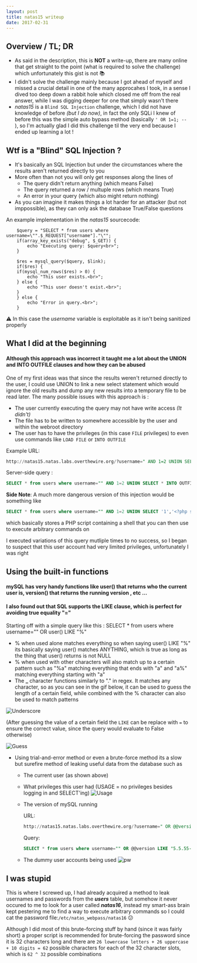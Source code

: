 ```yaml
---
layout: post
title: natas15 writeup
date: 2017-02-31
---
```

## Overview / TL; DR 
* As said in the description, this is **NOT** a write-up, there are many online that get straight to the point (what is required to solve the challenge) which unfortunately this gist is not :books:
* I didn't solve the challenge mainly because I got ahead of myself and missed a crucial detail in one of the many approcahes I took, in a sense I dived too deep down a rabbit hole which closed me off from the real answer, while I was digging deeper for one that simply wasn't there 
* _natas15_ is a `Blind SQL Injection` challenge, which I did not have knowledge of before *(but I do now)*, in fact the only SQLi I knew of before this was the simple auto bypass method (basically `' OR 1=1; -- `), so I'm actually glad I did this challenge til the very end because I ended up learning a lot !

## Wtf is a "Blind" SQL Injection ? 
* It's basically an SQL Injection but under the circumstances where the results aren't returned directly to you
* More often than not you will only get responses along the lines of 
  - The query didn't return anything (which means False)
  - The query returned a row / multuple rows (which means True)
  - An error in your query (which also might return nothing)
* As you can imagine it makes things a lot harder for an attacker (but not imppossible), as they can only ask the database True/False questions

An example implementation in the *natas15* sourcecode:
```
    $query = "SELECT * from users where username=\"".$_REQUEST["username"]."\"";
    if(array_key_exists("debug", $_GET)) {
        echo "Executing query: $query<br>";
    }

    $res = mysql_query($query, $link);
    if($res) {
    if(mysql_num_rows($res) > 0) {
        echo "This user exists.<br>";
    } else {
        echo "This user doesn't exist.<br>";
    }
    } else {
        echo "Error in query.<br>";
    } 
```
:warning: In this case the *username* variable is exploitable as it isn't being sanitized properly

## What I did at the beginning
#### Although this approach was incorrect it taught me a lot about the UNION and INTO OUTFILE clauses and how they can be abused

One of my first ideas was that since the results weren't returned directly to the user, I could use UNION to link a new select statement which would ignore the old results and dump any new results into a temporary file to be read later. The many possible issues with this approach is :
* The user currently executing the query may not have write access _(It didn't)_
* The file has to be written to somewhere accessible by the user and within the webroot directory 
* The user has to have the privileges (in this case `FILE` privileges) to even use commands like `LOAD FILE` or `INTO OUTFILE`

Example URL:
```sql
http://natas15.natas.labs.overthewire.org/?username=" AND 1=2 UNION SELECT * INTO OUTFILE '/tmp/out' FROM users ; --
```
Server-side query :
```sql
SELECT * from users where username="" AND 1=2 UNION SELECT * INTO OUTFILE '/tmp/out' FROM users ; -- "
```

**Side Note**: A much more dangerous version of this injection would be something like
```sql
SELECT * from users where username="" AND 1=2 UNION SELECT '1','<?php system($_GET['cmd']) ?>' INTO OUTFILE '/whateverpath/directory/script.php'; -- 
```
which basically stores a PHP script containing a shell that you can then use to execute arbitrary commands on


I executed variations of this query mutliple times to no success, so I began to suspect that this user account had very limited privileges, unfortunately I was right 

## Using the built-in functions
#### mySQL has very handy functions like user() that returns who the current user is, version() that returns the running version , etc ...
#### I also found out that SQL supports the LIKE clause, which is perfect for avoiding true equality "=" 

Starting off with a simple query like this :
SELECT * from users where username="" OR user() LIKE "%"
*  % when used alone matches everything so when saying user() LIKE "%" its basically saying user() matches ANYTHING, which is true as long as the thing that user() returns is not NULL
*  % when used with other characters will also match up to a certain pattern such as "%a" matching everything that ends with "a" and "a%" matching everything starting with "a"
* The **_** character functions similarly to "." in regex. It matches any character, so as you can see in the gif below, it can be used to guess the length of a certain field, while combined with the % character can also be used to match patterns

![Underscore](https://thumbs.gfycat.com/ThirdBigAddax-size_restricted.gif)

(After guessing the value of a certain field the `LIKE` can be replace with `=` to ensure the correct value, since the query would evaluate to False otherwise)

![Guess](https://thumbs.gfycat.com/TotalAlertFlyingfox-size_restricted.gif)

* Using trial-and-error method or even a brute-force method its a slow but surefire method of leaking useful data from the database such as 
  - The current user (as shown above)
  - What privileges this user had (USAGE = no privileges besides logging in and SELECT'ing)
    ![Usage](https://thumbs.gfycat.com/ShamelessEquatorialKoala-size_restricted.gif)
  - The version of mySQL running
  
     URL: 
     ```sql
     http://natas15.natas.labs.overthewire.org/?username=" OR @@version LIKE "5.5.55-0%2Bdeb8u1& debug (%2B = +)
     ```
     Query: 
     ```sql
     SELECT * from users where username="" OR @@version LIKE "5.5.55-0+deb8u1"
     ```
     
  - The dummy user accounts being used
    ![pw](https://i.imgur.com/NDmQ4Lz.jpg)
  
  
## I was stupid

This is where I screwed up, I had already acquired a method to leak usernames and passwords from the *__users__* table, but somehow it never occured to me to look for a user called *__natas16__*, instead my smart-ass brain kept pestering me to find a way to execute arbitrary commands so I could cat the password file:`/etc/natas_webpass/natas16` :confused:

Although I did most of this brute-forcing stuff by hand (since it was fairly short) a proper script is recommended for brute-forcing the password since it is 32 characters long and there are `26 lowercase letters + 26 uppercase + 10 digits = 62` possible characters for each of the 32 character slots, which is `62 ^ 32` possible combinations
